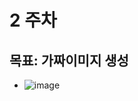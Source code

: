 # 2 주차
## 목표: 가짜이미지 생성
- ![image](https://github.com/user-attachments/assets/31a0dc60-a6a2-45d8-b631-479f2f7033c8)
